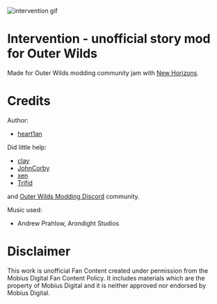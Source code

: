 ![intervention gif](https://user-images.githubusercontent.com/106444732/214147588-1aeb949a-f4b2-4e8a-977e-6d680743b2fe.gif)

# Intervention - unofficial story mod for Outer Wilds

Made for Outer Wilds modding community jam with [New Horizons](https://outerwildsmods.com/mods/newhorizons).

# Credits
Author:
- [heart1an](https://github.com/hearth1an)

Did little help:
- [clay](https://github.com/FreezeDriedMangos)
- [JohnCorby](https://github.com/JohnCorby)
- [xen](https://github.com/xen-42)
- [Trifid](https://github.com/TerrificTrifid)

and [Outer Wilds Modding Discord](https://discord.gg/MvbCbBz6Q6) community.

Music used:
- Andrew Prahlow, Arondight Studios

# Disclaimer
This work is unofficial Fan Content created under permission from the Mobius Digital Fan Content Policy.
It includes materials which are the property of Mobius Digital and it is neither approved nor endorsed by Mobius Digital.
